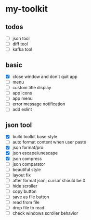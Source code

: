 # my-toolkit

## todos

- [ ] json tool
- [ ] diff tool
- [ ] kafka tool

## basic

- [x] close window and don't quit app
- [ ] menu
- [ ] custom title display
- [ ] app icons
- [ ] app menu
- [ ] error message notification
- [ ] add eslint

## json tool

- [x] build toolkit base style 
- [ ] auto format content when user paste
- [x] json format/pro
- [x] json escape/unescape
- [x] json compress
- [ ] json comparator
- [ ] beautiful style
- [ ] layout fix
- [ ] after format json, cursor should be 0
- [ ] hide scroller
- [ ] copy button
- [ ] save as file button
- [ ] read from file
- [ ] drop file to read
- [ ] check windows scroller behavior